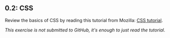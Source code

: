 ## 0.2: CSS

Review the basics of CSS by reading this tutorial from Mozilla:
[CSS tutorial](https://developer.mozilla.org/en-US/docs/Learn/Getting_started_with_the_web/CSS_basics).

*This exercise is not submitted to GitHub, it's enough to just read the tutorial*.
